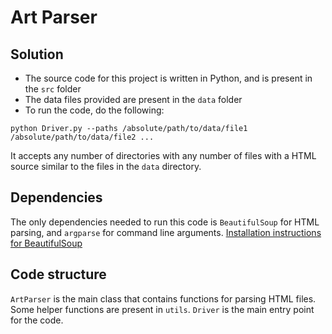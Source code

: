 # Art Parser

## Solution

- The source code for this project is written in Python, and is present in the `src` folder
- The data files provided are present in the `data` folder
- To run the code, do the following:
```
python Driver.py --paths /absolute/path/to/data/file1 /absolute/path/to/data/file2 ...
```

It accepts any number of directories with any number of files with a HTML source similar to the files in the `data` directory.

## Dependencies

The only dependencies needed to run this code is `BeautifulSoup` for HTML parsing, and `argparse` for command line arguments.
[Installation instructions for BeautifulSoup](https://www.crummy.com/software/BeautifulSoup/bs4/doc/)

## Code structure

`ArtParser` is the main class that contains functions for parsing HTML files.
Some helper functions are present in `utils`. `Driver` is the main entry point for the code. 

